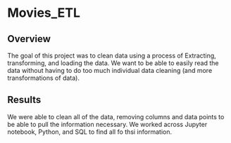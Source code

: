 # Movies_ETL

## Overview
The goal of this project was to clean data using a process of Extracting, transforming, and loading the data. We want to be able to easily read the data without having to do too much individual data cleaning (and more transformations of data). 

## Results

We were able to clean all of the data, removing columns and data points to be able to pull the information necessary. We worked across Jupyter notebook, Python, and SQL to find all fo thsi information. 
